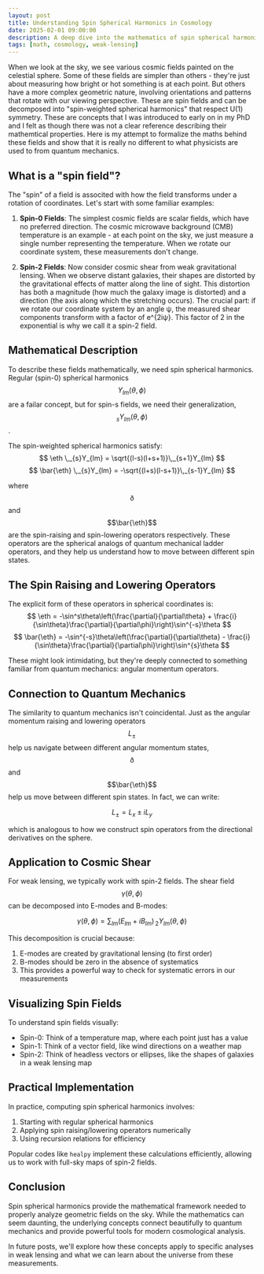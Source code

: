 ```yaml
---
layout: post
title: Understanding Spin Spherical Harmonics in Cosmology
date: 2025-02-01 09:00:00
description: A deep dive into the mathematics of spin spherical harmonics and their applications in cosmology
tags: [math, cosmology, weak-lensing]
---
```


When we look at the sky, we see various cosmic fields painted on the celestial sphere. Some of these fields are simpler than others - they're just about measuring how bright or hot something is at each point. But others have a more complex geometric nature, involving orientations and patterns that rotate with our viewing perspective. These are spin fields and can be decomposed into "spin-weighted spherical harmonics" that respect U(1) symmetry. These are concepts that I was introduced to early on in my PhD and I felt as though there was not a clear reference describing their mathemtical properties. Here is my attempt to formalize the maths behind these fields and show that it is really no different to what physicists are used to from quantum mechanics.

## What is a "spin field"?

The "spin" of a field is associted with how the field transforms under a rotation of coordinates. Let's start with some familiar examples:

1. **Spin-0 Fields**: The simplest cosmic fields are scalar fields, which have no preferred direction. The cosmic microwave background (CMB) temperature is an example - at each point on the sky, we just measure a single number representing the temperature. When we rotate our coordinate system, these measurements don't change.

2. **Spin-2 Fields**: Now consider cosmic shear from weak gravitational lensing. When we observe distant galaxies, their shapes are distorted by the gravitational effects of matter along the line of sight. This distortion has both a magnitude (how much the galaxy image is distorted) and a direction (the axis along which the stretching occurs). The crucial part: if we rotate our coordinate system by an angle ψ, the measured shear components transform with a factor of e^{2iψ}. This factor of 2 in the exponential is why we call it a spin-2 field.

## Mathematical Description

To describe these fields mathematically, we need spin spherical harmonics. Regular (spin-0) spherical harmonics $$Y_{lm}(\theta,\phi)$$ are a failar concept, but for spin-s fields, we need their generalization, $$_{s}Y_{lm}(\theta,\phi)$$.

The spin-weighted spherical harmonics satisfy:
$$
\eth \,_{s}Y_{lm} = \sqrt{(l-s)(l+s+1)}\,_{s+1}Y_{lm}
$$
$$
\bar{\eth} \,_{s}Y_{lm} = -\sqrt{(l+s)(l-s+1)}\,_{s-1}Y_{lm}
$$

where $$\eth$$ and $$\bar{\eth}$$ are the spin-raising and spin-lowering operators respectively. These operators are the spherical analogs of quantum mechanical ladder operators, and they help us understand how to move between different spin states.

## The Spin Raising and Lowering Operators

The explicit form of these operators in spherical coordinates is:
$$
\eth = -\sin^s\theta\left(\frac{\partial}{\partial\theta} + \frac{i}{\sin\theta}\frac{\partial}{\partial\phi}\right)\sin^{-s}\theta
$$
$$
\bar{\eth} = -\sin^{-s}\theta\left(\frac{\partial}{\partial\theta} - \frac{i}{\sin\theta}\frac{\partial}{\partial\phi}\right)\sin^{s}\theta
$$

These might look intimidating, but they're deeply connected to something familiar from quantum mechanics: angular momentum operators.

## Connection to Quantum Mechanics

The similarity to quantum mechanics isn't coincidental. Just as the angular momentum raising and lowering operators $$L_±$$ help us navigate between different angular momentum states, $$\eth$$ and $$\bar{\eth}$$ help us move between different spin states. In fact, we can write:

$$
L_± = L_x \pm iL_y
$$

which is analogous to how we construct spin operators from the directional derivatives on the sphere.

## Application to Cosmic Shear

For weak lensing, we typically work with spin-2 fields. The shear field $$\gamma(\theta,\phi)$$ can be decomposed into E-modes and B-modes:

$$
\gamma(\theta,\phi) = \sum_{lm} (E_{lm} + iB_{lm})\, _{2}Y_{lm}(\theta,\phi)
$$

This decomposition is crucial because:
1. E-modes are created by gravitational lensing (to first order)
2. B-modes should be zero in the absence of systematics
3. This provides a powerful way to check for systematic errors in our measurements

## Visualizing Spin Fields

To understand spin fields visually:
- Spin-0: Think of a temperature map, where each point just has a value
- Spin-1: Think of a vector field, like wind directions on a weather map
- Spin-2: Think of headless vectors or ellipses, like the shapes of galaxies in a weak lensing map

<!-- <div class="row mt-3">
    <div class="col-sm mt-3 mt-md-0">
        {% include figure.liquid path="assets/img/spin_fields.jpg" class="img-fluid rounded z-depth-1" zoomable=true caption="Visualization of different spin fields on the sphere. Left: Spin-0 (temperature). Center: Spin-1 (vectors). Right: Spin-2 (ellipses)." %}
    </div>
</div> -->

## Practical Implementation

In practice, computing spin spherical harmonics involves:
1. Starting with regular spherical harmonics
2. Applying spin raising/lowering operators numerically
3. Using recursion relations for efficiency

Popular codes like `healpy` implement these calculations efficiently, allowing us to work with full-sky maps of spin-2 fields.

## Conclusion

Spin spherical harmonics provide the mathematical framework needed to properly analyze geometric fields on the sky. While the mathematics can seem daunting, the underlying concepts connect beautifully to quantum mechanics and provide powerful tools for modern cosmological analysis.

In future posts, we'll explore how these concepts apply to specific analyses in weak lensing and what we can learn about the universe from these measurements.
